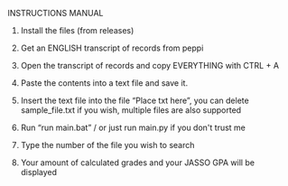 INSTRUCTIONS MANUAL 

1. Install the files (from releases) 

2. Get an ENGLISH transcript of records from peppi 

3. Open the transcript of records and copy EVERYTHING with CTRL + A 

4. Paste the contents into a text file and save it. 

5. Insert the text file into the file “Place txt here”, you can delete sample_file.txt if you wish, multiple files are also supported 

6. Run “run main.bat”  / or just run main.py if you don't trust me

7. Type the number of the file you wish to search 

8. Your amount of calculated grades and your JASSO GPA will be displayed 

 
